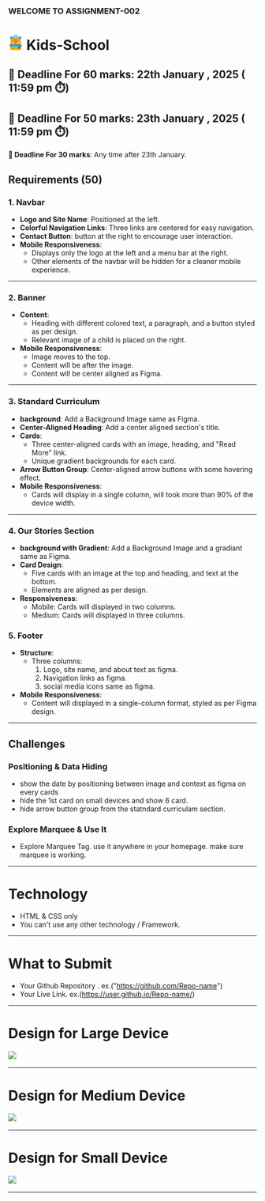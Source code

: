 ### WELCOME TO ASSIGNMENT-002

# <img width=30 src="./assets/logo.png"/> Kids-School

## **📅 Deadline For 60 marks**: 22th January , 2025 ( 11:59 pm ⏱️)

## **📅 Deadline For 50 marks**: 23th January , 2025 ( 11:59 pm ⏱️)

**📅 Deadline For 30 marks**: Any time after 23th January.

## Requirements (50)

### 1. Navbar

- **Logo and Site Name**: Positioned at the left.
- **Colorful Navigation Links**: Three links are centered for easy navigation.
- **Contact Button**: button at the right to encourage user interaction.
- **Mobile Responsiveness**:
  - Displays only the logo at the left and a menu bar at the right.
  - Other elements of the navbar will be hidden for a cleaner mobile experience.

---

### 2. Banner

- **Content**:
  - Heading with different colored text, a paragraph, and a button styled as per design.
  - Relevant image of a child is placed on the right.
- **Mobile Responsiveness**:
  - Image moves to the top.
  - Content will be after the image.
  - Content will be center aligned as Figma.

---

### 3. Standard Curriculum

- **background**: Add a Background Image same as Figma.
- **Center-Aligned Heading**: Add a center aligned section's title.
- **Cards**:
  - Three center-aligned cards with an image, heading, and "Read More" link.
  - Unique gradient backgrounds for each card.
- **Arrow Button Group**: Center-aligned arrow buttons with some hovering effect.
- **Mobile Responsiveness**:
  - Cards will display in a single column, will took more than 90% of the device width.

---

### 4. Our Stories Section

- **background with Gradient**: Add a Background Image and a gradiant same as Figma.
- **Card Design**:
  - Five cards with an image at the top and heading, and text at the bottom.
  - Elements are aligned as per design.
- **Responsiveness**:
  - Mobile: Cards will displayed in two columns.
  - Medium: Cards will displayed in three columns.

### 5. Footer

- **Structure**:
  - Three columns:
    1. Logo, site name, and about text as figma.
    2. Navigation links as figma.
    3. social media icons same as figma.
- **Mobile Responsiveness**:
  - Content will displayed in a single-column format, styled as per Figma design.

---

## Challenges

### Positioning & Data Hiding

- show the date by positioning between image and context as figma on every cards
- hide the 1st  card on  small devices and show 6 card.
- hide arrow button group  from the statndard curriculam section.

### Explore Marquee & Use It
- Explore Marquee Tag. use it anywhere in your homepage. make sure marquee is working.
---

# Technology

- HTML & CSS only
- You can't use any other technology / Framework.

---

# What to Submit

- Your Github Repository . ex.("https://github.com/Repo-name")
- Your Live Link. ex.(https://user.github.io/Repo-name/)

---

# Design for Large Device

<img src="https://i.ibb.co.com/jzJXbtw/Desktop.png"/>

---

# Design for Medium Device

 <img src="https://i.ibb.co.com/wNWw0VM/Medium.png"/>

---

# Design for Small Device

 <img src="https://i.ibb.co.com/XpfS2bb/i-Phone-13-14-1.png"/>

---
